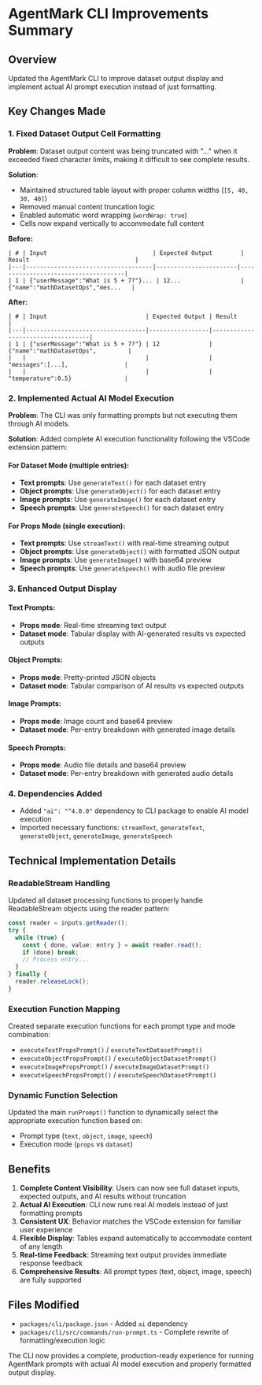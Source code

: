 # AgentMark CLI Improvements Summary

## Overview
Updated the AgentMark CLI to improve dataset output display and implement actual AI prompt execution instead of just formatting.

## Key Changes Made

### 1. Fixed Dataset Output Cell Formatting
**Problem**: Dataset output content was being truncated with "..." when it exceeded fixed character limits, making it difficult to see complete results.

**Solution**: 
- Maintained structured table layout with proper column widths (`[5, 40, 30, 40]`)
- Removed manual content truncation logic
- Enabled automatic word wrapping (`wordWrap: true`)
- Cells now expand vertically to accommodate full content

**Before:**
```
| # | Input                              | Expected Output        | Result                              |
|---|------------------------------------|-----------------------|-------------------------------------|
| 1 | {"userMessage":"What is 5 + 7?"}... | 12...                 | {"name":"mathDatasetOps","mes...   |
```

**After:**
```
| # | Input                            | Expected Output | Result                            |
|---|----------------------------------|-----------------|-----------------------------------|
| 1 | {"userMessage":"What is 5 + 7?"} | 12              | {"name":"mathDatasetOps",         |
|   |                                  |                 |  "messages":[...],                |
|   |                                  |                 |  "temperature":0.5}               |
```

### 2. Implemented Actual AI Model Execution
**Problem**: The CLI was only formatting prompts but not executing them through AI models.

**Solution**: Added complete AI execution functionality following the VSCode extension pattern:

#### For Dataset Mode (multiple entries):
- **Text prompts**: Use `generateText()` for each dataset entry
- **Object prompts**: Use `generateObject()` for each dataset entry  
- **Image prompts**: Use `generateImage()` for each dataset entry
- **Speech prompts**: Use `generateSpeech()` for each dataset entry

#### For Props Mode (single execution):
- **Text prompts**: Use `streamText()` with real-time streaming output
- **Object prompts**: Use `generateObject()` with formatted JSON output
- **Image prompts**: Use `generateImage()` with base64 preview
- **Speech prompts**: Use `generateSpeech()` with audio file preview

### 3. Enhanced Output Display

#### Text Prompts:
- **Props mode**: Real-time streaming text output
- **Dataset mode**: Tabular display with AI-generated results vs expected outputs

#### Object Prompts:
- **Props mode**: Pretty-printed JSON objects
- **Dataset mode**: Tabular comparison of AI results vs expected outputs

#### Image Prompts:
- **Props mode**: Image count and base64 preview
- **Dataset mode**: Per-entry breakdown with generated image details

#### Speech Prompts:
- **Props mode**: Audio file details and base64 preview
- **Dataset mode**: Per-entry breakdown with generated audio details

### 4. Dependencies Added
- Added `"ai": "^4.0.0"` dependency to CLI package to enable AI model execution
- Imported necessary functions: `streamText`, `generateText`, `generateObject`, `generateImage`, `generateSpeech`

## Technical Implementation Details

### ReadableStream Handling
Updated all dataset processing functions to properly handle ReadableStream objects using the reader pattern:

```typescript
const reader = inputs.getReader();
try {
  while (true) {
    const { done, value: entry } = await reader.read();
    if (done) break;
    // Process entry...
  }
} finally {
  reader.releaseLock();
}
```

### Execution Function Mapping
Created separate execution functions for each prompt type and mode combination:
- `executeTextPropsPrompt()` / `executeTextDatasetPrompt()`
- `executeObjectPropsPrompt()` / `executeObjectDatasetPrompt()`
- `executeImagePropsPrompt()` / `executeImageDatasetPrompt()`
- `executeSpeechPropsPrompt()` / `executeSpeechDatasetPrompt()`

### Dynamic Function Selection
Updated the main `runPrompt()` function to dynamically select the appropriate execution function based on:
- Prompt type (`text`, `object`, `image`, `speech`)
- Execution mode (`props` vs `dataset`)

## Benefits

1. **Complete Content Visibility**: Users can now see full dataset inputs, expected outputs, and AI results without truncation
2. **Actual AI Execution**: CLI now runs real AI models instead of just formatting prompts
3. **Consistent UX**: Behavior matches the VSCode extension for familiar user experience
4. **Flexible Display**: Tables expand automatically to accommodate content of any length
5. **Real-time Feedback**: Streaming text output provides immediate response feedback
6. **Comprehensive Results**: All prompt types (text, object, image, speech) are fully supported

## Files Modified

- `packages/cli/package.json` - Added `ai` dependency
- `packages/cli/src/commands/run-prompt.ts` - Complete rewrite of formatting/execution logic

The CLI now provides a complete, production-ready experience for running AgentMark prompts with actual AI model execution and properly formatted output display.